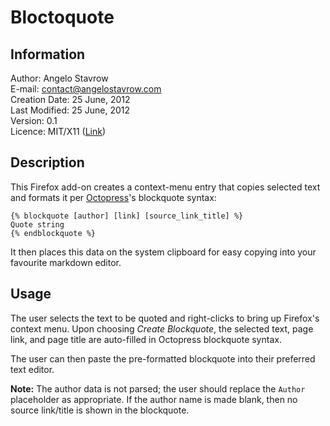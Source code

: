 # Bloctoquote

## Information

Author: Angelo Stavrow<br>
E-mail: contact@angelostavrow.com<br>
Creation Date: 25 June, 2012<br>
Last Modified: 25 June, 2012<br>
Version: 0.1<br>
Licence: MIT/X11 ([Link](http://www.opensource.org/licenses/mit-license.php "OSI: The MIT License"))


## Description

This Firefox add-on creates a context-menu entry that copies selected text and formats it per [Octopress](http://octopress.org/ "Octopress")'s blockquote syntax:

    {% blockquote [author] [link] [source_link_title] %}
    Quote string
    {% endblockquote %}

It then places this data on the system clipboard for easy copying into your favourite markdown editor.

## Usage

The user selects the text to be quoted and right-clicks to bring up Firefox's context menu. Upon choosing *Create Blockquote*, the selected text, page link, and page title are auto-filled in Octopress blockquote syntax.

The user can then paste the pre-formatted blockquote into their preferred text editor.

**Note:** The author data is not parsed; the user should replace the `Author` placeholder as appropriate. If the author name is made blank, then no source link/title is shown in the blockquote.

